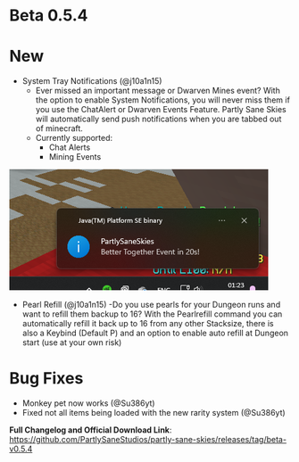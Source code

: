 # Beta 0.5.4

# New
- System Tray Notifications (@j10a1n15)
  - Ever missed an important message or Dwarven Mines event? With the option to enable System Notifications, you will never miss them if you use the ChatAlert or Dwarven Events Feature. Partly Sane Skies will automatically send push notifications when you are tabbed out of minecraft.
  - Currently supported:
    - Chat Alerts
    - Mining Events
  
![system_tray.png](../../images/system_tray.png)

- Pearl Refill (@j10a1n15)
  -Do you use pearls for your Dungeon runs and want to refill them backup to 16? With the Pearlrefill command you can automatically refill it back up to 16 from any other Stacksize, there is also a Keybind (Default P) and an option to enable auto refill at Dungeon start (use at your own risk)

# Bug Fixes
- Monkey pet now works (@Su386yt)
- Fixed not all items being loaded with the new rarity system (@Su386yt)


**Full Changelog and Official Download Link**: https://github.com/PartlySaneStudios/partly-sane-skies/releases/tag/beta-v0.5.4